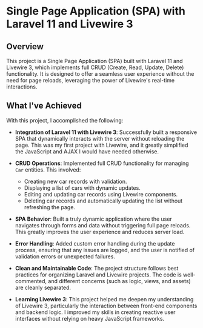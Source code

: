 # Single Page Application (SPA) with Laravel 11 and Livewire 3

## Overview
This project is a Single Page Application (SPA) built with Laravel 11 and Livewire 3, which implements full CRUD (Create, Read, Update, Delete) functionality. It is designed to offer a seamless user experience without the need for page reloads, leveraging the power of Livewire's real-time interactions.

## What I've Achieved
With this project, I accomplished the following:

- **Integration of Laravel 11 with Livewire 3**: Successfully built a responsive SPA that dynamically interacts with the server without reloading the page. This was my first project with Livewire, and it greatly simplified the JavaScript and AJAX I would have needed otherwise.
  
- **CRUD Operations**: Implemented full CRUD functionality for managing `Car` entities. This involved:
  - Creating new car records with validation.
  - Displaying a list of cars with dynamic updates.
  - Editing and updating car records using Livewire components.
  - Deleting car records and automatically updating the list without refreshing the page.
  
- **SPA Behavior**: Built a truly dynamic application where the user navigates through forms and data without triggering full page reloads. This greatly improves the user experience and reduces server load.

- **Error Handling**: Added custom error handling during the update process, ensuring that any issues are logged, and the user is notified of validation errors or unexpected failures.

- **Clean and Maintainable Code**: The project structure follows best practices for organizing Laravel and Livewire projects. The code is well-commented, and different concerns (such as logic, views, and assets) are cleanly separated.

- **Learning Livewire 3**: This project helped me deepen my understanding of Livewire 3, particularly the interaction between front-end components and backend logic. I improved my skills in creating reactive user interfaces without relying on heavy JavaScript frameworks.

